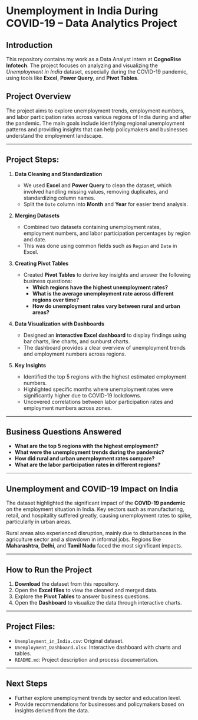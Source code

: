 # Unemployment in India During COVID-19 – Data Analytics Project

## Introduction
This repository contains my work as a Data Analyst intern at **CognoRise Infotech**. The project focuses on analyzing and visualizing the *Unemployment in India* dataset, especially during the COVID-19 pandemic, using tools like **Excel**, **Power Query**, and **Pivot Tables**.

## Project Overview
The project aims to explore unemployment trends, employment numbers, and labor participation rates across various regions of India during and after the pandemic. The main goals include identifying regional unemployment patterns and providing insights that can help policymakers and businesses understand the employment landscape.

---

## Project Steps:

1. **Data Cleaning and Standardization**  
   - We used **Excel** and **Power Query** to clean the dataset, which involved handling missing values, removing duplicates, and standardizing column names.
   - Split the `Date` column into **Month** and **Year** for easier trend analysis.

2. **Merging Datasets**  
   - Combined two datasets containing unemployment rates, employment numbers, and labor participation percentages by region and date.
   - This was done using common fields such as `Region` and `Date` in Excel.

3. **Creating Pivot Tables**  
   - Created **Pivot Tables** to derive key insights and answer the following business questions:
     - **Which regions have the highest unemployment rates?**
     - **What is the average unemployment rate across different regions over time?**
     - **How do unemployment rates vary between rural and urban areas?**

4. **Data Visualization with Dashboards**  
   - Designed an **interactive Excel dashboard** to display findings using bar charts, line charts, and sunburst charts.
   - The dashboard provides a clear overview of unemployment trends and employment numbers across regions.

5. **Key Insights**  
   - Identified the top 5 regions with the highest estimated employment numbers.
   - Highlighted specific months where unemployment rates were significantly higher due to COVID-19 lockdowns.
   - Uncovered correlations between labor participation rates and employment numbers across zones.

---

## Business Questions Answered
- **What are the top 5 regions with the highest employment?**
- **What were the unemployment trends during the pandemic?**
- **How did rural and urban unemployment rates compare?**
- **What are the labor participation rates in different regions?**

---

## Unemployment and COVID-19 Impact on India
The dataset highlighted the significant impact of the **COVID-19 pandemic** on the employment situation in India. Key sectors such as manufacturing, retail, and hospitality suffered greatly, causing unemployment rates to spike, particularly in urban areas.

Rural areas also experienced disruption, mainly due to disturbances in the agriculture sector and a slowdown in informal jobs. Regions like **Maharashtra**, **Delhi**, and **Tamil Nadu** faced the most significant impacts.

---

## How to Run the Project
1. **Download** the dataset from this repository.
2. Open the **Excel files** to view the cleaned and merged data.
3. Explore the **Pivot Tables** to answer business questions.
4. Open the **Dashboard** to visualize the data through interactive charts.

---

## Project Files:
- `Unemployment_in_India.csv`: Original dataset.
- `Unemployment_Dashboard.xlsx`: Interactive dashboard with charts and tables.
- `README.md`: Project description and process documentation.

---

## Next Steps
- Further explore unemployment trends by sector and education level.
- Provide recommendations for businesses and policymakers based on insights derived from the data.
